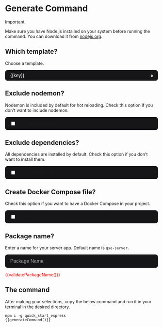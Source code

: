 <script>
import { templates } from '../bin/configs';

export default {
    data() {
        return {
            templates: templates,
            selectedTemplate: Object.entries(templates)[0][1].name,
            packageName: "",
            removeNodemon: false,
            removeDeps: false,
            addDockerCompose: false
        }
    },
    methods: {
        generateCommand() {
            let command = "qse init"

            if (this.selectedTemplate) {
                command += ` -t ${this.templates[this.selectedTemplate].name}`
            }

            if (this.packageName && !this.validatePackageName()) {
                command += ` -n ${this.packageName}`
            }

            if (this.removeNodemon) {
                command += " --remove-nodemon"
            }

            if (this.removeDeps) {
                command += " --remove-deps"
            }

            if (this.addDockerCompose) {
                command += " --docker-compose"
            }

            return command
        },
        validatePackageName() {
            let err = ""

            if (this.packageName.length > 214) {
                err = "Package name must have less than or equal to 214 characters."
            } else if (/[^-._~0-9a-zA-Z]/.test(this.packageName)) {
                err = "Package name must not contain non URL friendly characters (%, #, space)."
            } else if (/[A-Z]/.test(this.packageName)) {
                err = "Package name must contain only lower case letters."
            }

            return err
        }
    }
}
</script>

# Generate Command

> [!Important]
> Make sure you have Node.js installed on your system before running the command. You can download it from [nodejs.org](https://nodejs.org/).

## Which template?

Choose a template.

<div class="custom-select">
    <select v-model="selectedTemplate">
        <option disabled value="">Select a template</option>
        <option v-for="(val, key) in templates" :value="val.name">
            {{key}}
        </option>
    </select>
</div>

## Exclude nodemon?

Nodemon is included by default for hot reloading. Check this option if you don't want to include nodemon.

<div class="check">
    <input type="checkbox" id="remove-nodemon" v-model="removeNodemon">
    <label for="remove-nodemon">Exclude nodemon</label>
</div>

## Exclude dependencies?

All dependencies are installed by default. Check this option if you don't want to install them.

<div class="check">
    <input type="checkbox" id="remove-deps" v-model="removeDeps">
    <label for="remove-deps">Exclude dependencies</label>
</div>

## Create Docker Compose file?

Check this option if you want to have a Docker Compose in your project.

<div class="check">
    <input type="checkbox" id="add-docker-compose" v-model="addDockerCompose">
    <label for="add-docker-compose">Add Docker Compose file</label>
</div>

## Package name?

Enter a name for your server app. Default name is `qse-server`.

<div>
    <input type="text" id="package-name" v-model="packageName" placeholder="Package Name">
    <p class="error-message" v-if="validatePackageName()">{{validatePackageName()}}</p>
</div>

## The command

After making your selections, copy the below command and run it in your terminal in the desired directory.

```shell-vue
npm i -g quick_start_express
{{generateCommand()}}
```

<style>

input[type="text"] {
    background-color: #161618;
    width: 100%;
    min-width: 200px;
    padding: 0.75rem 1rem;
    border: 1px solid transparent;
    border-radius: 8px;
    font-size: 1rem;
    color: #fff;
    transition: border-color 0.2s ease, background-color 0.2s ease;
}

input[type="text"]:hover {
    border-color: #a8b1ff;
    background-color: #1e1e20;
}

input[type="text"]:focus {
    border-color: #a8b1ff;
    background-color: #1e1e20;
}

input[type="text"]::placeholder {
    color: #a8a8a8;
}

.error-message {
    color: red;
}

label {
    margin-bottom: 0.5rem;
    display: inline-block;
}

.custom-select {
    min-width: 352px;
    position: relative;
}

.custom-select select {
    appearance: none;
    width: 100%;
    padding: 8px 16px;
    border: 1px solid transparent;
    border-radius: 8px;
    color: #fff;
    cursor: pointer;
    transition: border-color 0.2s ease, background-color 0.2s ease;
    background-color: #161618;
    font-size: 1rem;
}

.custom-select select:hover {
    border-color: #a8b1ff;
    background-color: #1e1e20;
}

.custom-select select:focus {
    border-color: #a8b1ff;
    background-color: #1e1e20;
}

.custom-select::before,
.custom-select::after {
    --size: 4px;
    content: "";
    position: absolute;
    right: 16px;
    pointer-events: none;
}

.custom-select::before {
    border-left: var(--size) solid transparent;
    border-right: var(--size) solid transparent;
    border-bottom: var(--size) solid #fff;
    top: 40%;
}

.custom-select::after {
    border-left: var(--size) solid transparent;
    border-right: var(--size) solid transparent;
    border-top: var(--size) solid #fff;
    top: 55%;
}

.check {
    display: flex;
    align-items: center;
    background-color: #161618;
    padding: 0.75rem 1rem;
    border-radius: 8px;
    margin-bottom: 1rem;
}

.check input[type="checkbox"] {
    margin-right: 1rem;
}

.check label {
    margin-bottom: 0;
}

</style>
